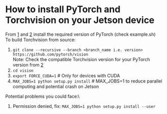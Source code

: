 # How to install PyTorch and Torchvision on your Jetson device
From [1] and [2] install the required version of PyTorch (check example.sh)\
To build Torchvision from source:
1. ``` git clone --recursive --branch <branch_name i.e. version> https://github.com/pytorch/vision ```\
   Note: Check the compatible Torchvision version for your PyTorch version from [2] 
3. ``` cd vision ```
4. ``` export FORCE_CUDA=1 ``` # Only for devices with CUDA
5. ``` MAX_JOBS=1 python setup.py install ``` # MAX_JOBS=1 to reduce parallel computing and potential crash on Jetson

Potential problems you could face:\
1. Permission denied, fix: ```MAX_JOBS=1 python setup.py install --user```

[1]: https://docs.nvidia.com/deeplearning/frameworks/install-pytorch-jetson-platform/
[2]: https://forums.developer.nvidia.com/t/pytorch-for-jetson/72048
